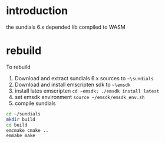 # introduction 
the sundials 6.x depended lib compiled to WASM
# rebuild
To rebuild
1. Download and extract sundials 6.x sources to `~\sundials`
2. Download and install emscripten sdk to `~\emsdk`
3. install lates emscripten `cd ~emsdk; ./emsdk install latest`
4. set emsdk environment `source ~/emsdk/emsdk_env.sh`
5. compile sundials
```bash
cd ~/sundials
mkdir build
cd build
emcmake cmake ..
emmake make
```

